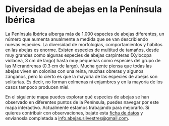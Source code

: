 # Diversidad de abejas en la Península Ibérica

La Península Ibérica alberga más de 1.000 especies de abejas diferentes, un número que aumenta anualmente a medida que se van describiendo nuevas especies. La diversidad de morfologías, comportamientos y hábitos en las abejas es enorme. Existen especies de multitud de tamaños, desde muy grandes como algunas especies de abejas carpinteras (Xylocopa violacea, 3 cm de largo) hasta muy pequeñas como especies del grupo de las Micrandrenas (0.3 cm de largo). Mucha gente piensa que todas las abejas viven en colonias con una reina, muchas obreras y algunos zánganos, pero lo cierto es que la mayoría de las especies de abejas son solitarias. Es decir, no forman colmenas ni enjambres y en la mayoría de los casos tampoco producen miel.

En el siguiente mapa puedes explorar qué especies de abejas se han observado en diferentes puntos de la Península, puedes navegar por este mapa interactivo. Actualmente estamos trabajando para mejorarlo. Si quieres contribuir con observaciones, bajate esta [ficha de datos](/assets/iberian_bees.xlsx) y envianosla completada a [info.abejas.silvestres@gmail.com](mailto:info.abejas.silvestres@gmail.com).